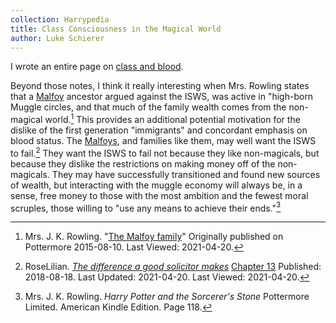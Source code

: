 ```yaml
---
collection: Harrypedia
title: Class Consciousness in the Magical World
author: Luke Schierer
---
```


I wrote an entire page on [class and blood].

[class and blood]: ../class_and_blood

Beyond those notes, I think it really interesting when Mrs. Rowling states that
a [Malfoy] ancestor argued against the ISWS, was active in "high-born Muggle
circles, and that much of the family wealth comes from the non-magical
world.[^210420-12] This provides an additional potential motivation for the
dislike of the first generation "immigrants" and concordant emphasis on blood
status. The [Malfoys], and families like them, may well want the ISWS to
fail.[^210420-13] They want the ISWS to fail not because they like
non-magicals, but because they dislike the restrictions on making money off of
the non-magicals. They may have successfully transitioned and found new sources
of wealth, but interacting with the muggle economy will always be, in a sense,
free money to those with the most ambition and the fewest moral scruples, those
willing to "use any means to achieve their ends."[^210420-14]

[Malfoy]: /Harrypedia/people/malfoy//
[Malfoys]: /Harrypedia/people/malfoy//

[^210420-14]:
    Mrs. J. K. Rowling. _Harry Potter and the Sorcerer's Stone_
    Pottermore Limited. American Kindle Edition. Page 118.

[^210420-13]:
    RoseLilian.
    _[The difference a good solicitor makes](https://www.fanfiction.net/s/13049901)_
    [Chapter 13](https://www.fanfiction.net/s/13049901/13/The-difference-a-good-solicitor-makes)
    Published: 2018-08-18. Last Updated: 2021-04-20. Last Viewed: 2021-04-20.

[^210420-12]:
    Mrs. J. K. Rowling.
    "[The Malfoy family](https://www.wizardingworld.com/writing-by-jk-rowling/the-malfoy-family)"
    Originally published on Pottermore 2015-08-10. Last Viewed: 2021-04-20.
